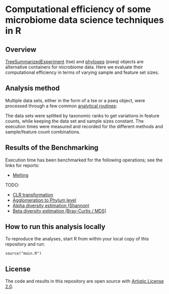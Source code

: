 # Computational efficiency of some microbiome data science techniques in R

## Overview 

[TreeSummarizedExperiment](https://www.bioconductor.org/packages/release/bioc/html/mia.html)
(tse) and
[phyloseq](https://www.bioconductor.org/packages/release/bioc/html/phyloseq.html)
(pseq) objects are alternative containers for microbiome data. Here we
evaluate their computational efficiency in terms of varying sample and
feature set sizes.

## Analysis method

Multiple data sets, either in the form of a tse or a pseq object, were
processed through a few common [analytical
routines](https://github.com/microbiome/benchmarking/tree/RiboRings/experiments):

The data sets were splitted by taxonomic ranks to get variations in
feature counts, while keeping the data set and sample sizes
constant. The execution times were measured and recorded for the
different methods and sample/feature count combinations.

 
## Results of the Benchmarking

Execution time has been benchmarked for the following operations; see the
links for reports:

* [Melting](reports/melt.md)

TODO:

* [CLR transformation](reports/transform.md) 
* [Agglomeration to Phylum level](reports/agglomerate.md)
* [Alpha diversity estimation (Shannon)](reports/alpha.md)
* [Beta diversity estimation (Bray-Curtis / MDS)](reports/beta.md)


## How to run this analysis locally

To reproduce the analyses, start R from within your local copy of this repository and run:

```
source("main.R")
```


## License

The code and results in this repository are open source with [Artistic License 2.0](LICENSE.md).






